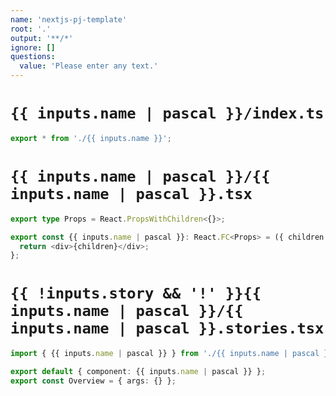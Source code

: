 ```yaml
---
name: 'nextjs-pj-template'
root: '.'
output: '**/*'
ignore: []
questions:
  value: 'Please enter any text.'
---
```


# `{{ inputs.name | pascal }}/index.ts`

```typescript
export * from './{{ inputs.name }}';
```

# `{{ inputs.name | pascal }}/{{ inputs.name | pascal }}.tsx`

```typescript
export type Props = React.PropsWithChildren<{}>;

export const {{ inputs.name | pascal }}: React.FC<Props> = ({ children }) => {
  return <div>{children}</div>;
};
```

# `{{ !inputs.story && '!' }}{{ inputs.name | pascal }}/{{ inputs.name | pascal }}.stories.tsx`

```typescript
import { {{ inputs.name | pascal }} } from './{{ inputs.name | pascal }}';

export default { component: {{ inputs.name | pascal }} };
export const Overview = { args: {} };
```

